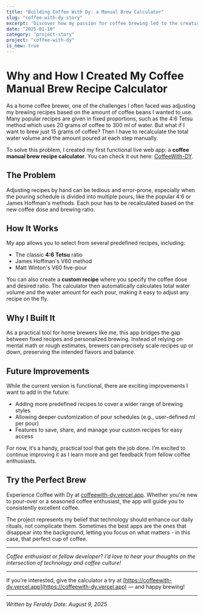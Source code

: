 ```yaml
---
title: "Building Coffee With Dy: a Manual Brew Calculator"
slug: "coffee-with-dy-story"
excerpt: "Discover how my passion for coffee brewing led to the creation of CoffeeWith-DY, a practical app that simplifies recipe scaling for manual brews using methods like the 4:6 Tetsu technique."
date: "2025-01-10"
category: "project-story"
project: "coffee-with-dy"
is_new: true
---
```



# Why and How I Created My Coffee Manual Brew Recipe Calculator

As a home coffee brewer, one of the challenges I often faced was adjusting my brewing recipes based on the amount of coffee beans I wanted to use. Many popular recipes are given in fixed proportions, such as the 4:6 Tetsu method which uses 20 grams of coffee to 300 ml of water. But what if I want to brew just 15 grams of coffee? Then I have to recalculate the total water volume and the amount poured at each step manually.

To solve this problem, I created my first functional live web app: a **coffee manual brew recipe calculator**. You can check it out here: [CoffeeWith-DY](https://coffeewith-dy.vercel.app).

## The Problem

Adjusting recipes by hand can be tedious and error-prone, especially when the pouring schedule is divided into multiple pours, like the popular 4:6 or James Hoffman's methods. Each pour has to be recalculated based on the new coffee dose and brewing ratio.

## How It Works

My app allows you to select from several predefined recipes, including:

- The classic **4:6 Tetsu** ratio
- James Hoffman's V60 method
- Matt Winton's V60 five-pour

You can also create a **custom recipe** where you specify the coffee dose and desired ratio. The calculator then automatically calculates total water volume and the water amount for each pour, making it easy to adjust any recipe on the fly.

## Why I Built It

As a practical tool for home brewers like me, this app bridges the gap between fixed recipes and personalized brewing. Instead of relying on mental math or rough estimates, brewers can precisely scale recipes up or down, preserving the intended flavors and balance.

## Future Improvements

While the current version is functional, there are exciting improvements I want to add in the future:

- Adding more predefined recipes to cover a wider range of brewing styles
- Allowing deeper customization of pour schedules (e.g., user-defined ml per pour)
- Features to save, share, and manage your custom recipes for easy access

For now, it’s a handy, practical tool that gets the job done. I’m excited to continue improving it as I learn more and get feedback from fellow coffee enthusiasts.

## Try the Perfect Brew

Experience Coffee with Dy at [coffeewith-dy.vercel.app](https://coffeewith-dy.vercel.app). Whether you're new to pour-over or a seasoned coffee enthusiast, the app will guide you to consistently excellent coffee.

The project represents my belief that technology should enhance our daily rituals, not complicate them. Sometimes the best apps are the ones that disappear into the background, letting you focus on what matters - in this case, that perfect cup of coffee.

---

*Coffee enthusiast or fellow developer? I'd love to hear your thoughts on the intersection of technology and coffee culture!*

---

If you’re interested, give the calculator a try at [https://coffeewith-dy.vercel.app](https://coffeewith-dy.vercel.app) — and happy brewing!

---

*Written by Feraldy*
*Date: August 9, 2025*